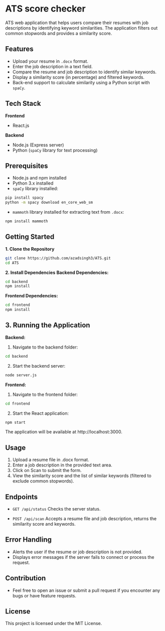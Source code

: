 # ATS score checker

ATS web application that helps users compare their resumes with job descriptions by identifying keyword similarities. The application filters out common stopwords and provides a similarity score.

## Features

- Upload your resume in `.docx` format.
- Enter the job description in a text field.
- Compare the resume and job description to identify similar keywords.
- Display a similarity score (in percentage) and filtered keywords.
- Back-end support to calculate similarity using a Python script with `spaCy`.

## Tech Stack
**Frontend**
- React.js

**Backend**
- Node.js (Express server)
- Python (`spaCy` library for text processing)

## Prerequisites

- Node.js and npm installed
- Python 3.x installed
- ```spaCy``` library installed:
```bash
pip install spacy
python -m spacy download en_core_web_sm
```
- ```mammoth``` library installed for extracting text from ```.docx```:
```bash
npm install mammoth
```

## Getting Started
**1. Clone the Repository**
```bash
git clone https://github.com/azadsingh3/ATS.git
cd ATS
```
**2. Install Dependencies**
**Backend Dependencies:**
```bash
cd backend
npm install
```
**Frontend Dependencies:**
```bash
cd frontend
npm install
```

## 3. Running the Application

**Backend:**
1. Navigate to the backend folder:
```bash
cd backend
```
2. Start the backend server:

```bash
node server.js
```
**Frontend:**
1. Navigate to the frontend folder:

```bash
cd frontend
```
2. Start the React application:

```bash
npm start
```
The application will be available at http://localhost:3000.

## Usage
1. Upload a resume file in .docx format.
2. Enter a job description in the provided text area.
3. Click on Scan to submit the form.
4. View the similarity score and the list of similar keywords (filtered to exclude common stopwords).

## Endpoints
- `GET /api/status`
Checks the server status.

- `POST /api/scan`
Accepts a resume file and job description, returns the similarity score and keywords.

## Error Handling
- Alerts the user if the resume or job description is not provided.
- Displays error messages if the server fails to connect or process the request.

## Contribution
- Feel free to open an issue or submit a pull request if you encounter any bugs or have feature requests.

## License
This project is licensed under the MIT License.


